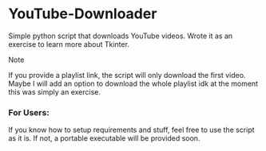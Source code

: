 # YouTube-Downloader
Simple python script that downloads YouTube videos. Wrote it as an exercise to learn more about Tkinter.

> [!NOTE]
> If you provide a playlist link, the script will only download the first video. Maybe I will add an option to download the whole playlist idk at the moment this was simply an exercise.

### For Users:

If you know how to setup requirements and stuff, feel free to use the script as it is. If not, a portable executable will be provided soon.

